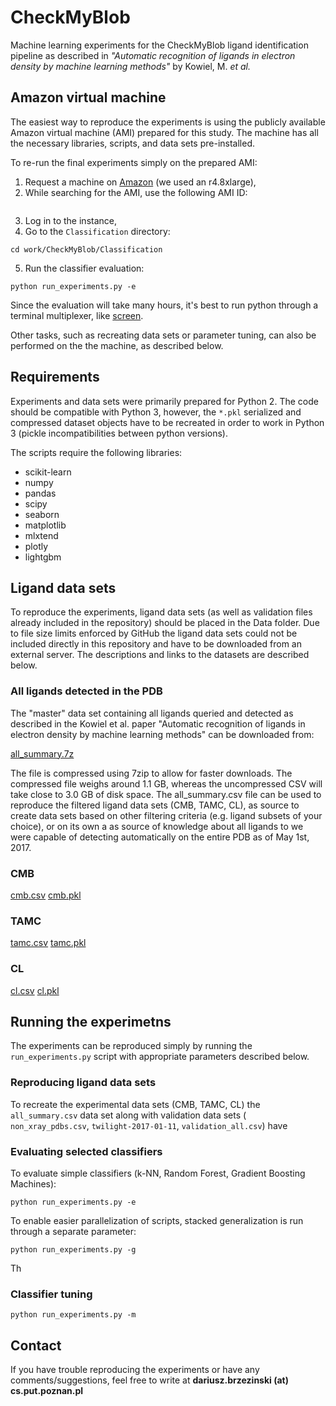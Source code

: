 # CheckMyBlob

Machine learning experiments for the CheckMyBlob ligand identification
pipeline as described in *"Automatic recognition of ligands in electron
density by machine learning methods"* by Kowiel, M. *et al.*

## Amazon virtual machine

The easiest way to reproduce the experiments is using the publicly
available Amazon virtual machine (AMI) prepared for this study. The
machine has all the necessary libraries, scripts, and data sets
pre-installed.

To re-run the final experiments simply on the prepared AMI:
1. Request a machine on [Amazon](https://aws.amazon.com/console/)
(we used an r4.8xlarge),
2. While searching for the AMI, use the following AMI ID:
```
```
3. Log in to the instance,
4. Go to the `Classification` directory:
```
cd work/CheckMyBlob/Classification
```
5. Run the classifier evaluation:
```
python run_experiments.py -e
```

Since the evaluation will take many hours, it's best to run python
through a terminal multiplexer, like
[screen](https://help.ubuntu.com/community/Screen).

Other tasks, such as recreating data sets or parameter tuning, can also
be performed on the the machine, as described below.

## Requirements

Experiments and data sets were primarily prepared for Python 2. The code
should be compatible with Python 3, however, the `*.pkl` serialized and
compressed dataset objects have to be recreated in order to work in
Python 3 (pickle incompatibilities between python versions).

The scripts require the following libraries:
- scikit-learn
- numpy
- pandas
- scipy
- seaborn
- matplotlib
- mlxtend
- plotly
- lightgbm

## Ligand data sets

To reproduce the experiments, ligand data sets (as well as validation
files already included in the repository) should be placed in the Data
folder. Due to file size limits enforced by GitHub the ligand data sets
could not be included directly in this repository and have to be
downloaded from an external server. The descriptions and links to
the datasets are described below.

### All ligands detected in the PDB

The "master" data set containing all ligands queried and detected as described in the Kowiel et al. paper "Automatic recognition of ligands in electron density by machine learning methods" can be downloaded from:

[all_summary.7z]()

The file is compressed using 7zip to allow for faster downloads. The compressed file weighs around 1.1 GB, whereas the uncompressed CSV will take close to 3.0 GB of disk space. The all_summary.csv file can be used to reproduce the filtered ligand data sets (CMB, TAMC, CL), as source to create data sets based on other filtering criteria (e.g. ligand subsets of your choice), or on its own a as source of knowledge about all ligands to we were capable of detecting automatically on the entire PDB as of May 1st, 2017.

### CMB

[cmb.csv]()
[cmb.pkl]()

### TAMC

[tamc.csv]()
[tamc.pkl]()

### CL

[cl.csv]()
[cl.pkl]()

## Running the experimetns

The experiments can be reproduced simply by running the
`run_experiments.py` script with appropriate parameters described below.

### Reproducing ligand data sets

To recreate the experimental data sets (CMB, TAMC, CL) the
`all_summary.csv` data set along with validation data sets (
`non_xray_pdbs.csv`, `twilight-2017-01-11`, `validation_all.csv`) have

### Evaluating selected classifiers

To evaluate simple classifiers (k-NN, Random Forest, Gradient Boosting Machines):
```
python run_experiments.py -e
```



To enable easier parallelization of scripts, stacked generalization is run through a separate parameter:
```
python run_experiments.py -g
```

Th

### Classifier tuning

```
python run_experiments.py -m
```

## Contact

If you have trouble reproducing the experiments or have any comments/suggestions, feel free to write at **dariusz.brzezinski (at) cs.put.poznan.pl**